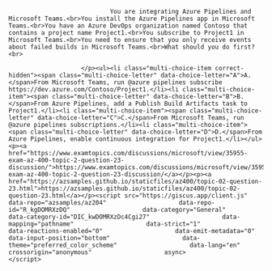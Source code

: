 <p class="card-text">
							
								You are integrating Azure Pipelines and Microsoft Teams.<br>You install the Azure Pipelines app in Microsoft Teams.<br>You have an Azure DevOps organization named Contoso that contains a project name Project1.<br>You subscribe to Project1 in Microsoft Teams.<br>You need to ensure that you only receive events about failed builds in Microsoft Teams.<br>What should you do first?<br>
							
						</p><ul><li class="multi-choice-item correct-hidden"><span class="multi-choice-letter" data-choice-letter="A">A.</span>From Microsoft Teams, run @azure pipelines subscribe https://dev.azure.com/Contoso/Project1.</li><li class="multi-choice-item"><span class="multi-choice-letter" data-choice-letter="B">B.</span>From Azure Pipelines, add a Publish Build Artifacts task to Project1.</li><li class="multi-choice-item"><span class="multi-choice-letter" data-choice-letter="C">C.</span>From Microsoft Teams, run @azure pipelines subscriptions.</li><li class="multi-choice-item"><span class="multi-choice-letter" data-choice-letter="D">D.</span>From Azure Pipelines, enable continuous integration for Project1.</li></ul><p><a href="https://www.examtopics.com/discussions/microsoft/view/35955-exam-az-400-topic-2-question-23-discussion/">https://www.examtopics.com/discussions/microsoft/view/35955-exam-az-400-topic-2-question-23-discussion/</a></p><p><a href="https://azsamples.github.io/staticfiles/az400/topic-02-question-23.html">https://azsamples.github.io/staticfiles/az400/topic-02-question-23.html</a></p><script src="https://giscus.app/client.js"                    data-repo="azsamples/az204"                    data-repo-id="R_kgDOMRXzDQ"                    data-category="General"                    data-category-id="DIC_kwDOMRXzDc4Cgi27"                    data-mapping="pathname"                    data-strict="1"                    data-reactions-enabled="0"                    data-emit-metadata="0"                    data-input-position="bottom"                    data-theme="preferred_color_scheme"                    data-lang="en"                    crossorigin="anonymous"                    async>                    </script>